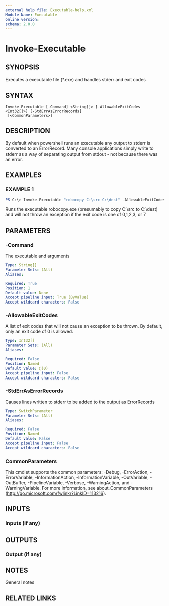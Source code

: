 ```yaml
---
external help file: Executable-help.xml
Module Name: Executable
online version:
schema: 2.0.0
---
```


# Invoke-Executable

## SYNOPSIS
Executes a executable file (*.exe) and handles stderr and exit codes

## SYNTAX

```
Invoke-Executable [-Command] <String[]> [-AllowableExitCodes <Int32[]>] [-StdErrAsErrorRecords]
 [<CommonParameters>]
```

## DESCRIPTION
By default when powershell runs an executable any output to stderr is converted to an ErrorRecord.
Many console applications simply write to stderr as a way of separating output from stdout - not because there was an error.

## EXAMPLES

### EXAMPLE 1

```powershell
PS C:\> Invoke-Executable "robocopy C:\src C:\dest" -AllowableExitCodes 0,1,2,3,7
```

Runs the executable robocopy.exe (presumably to copy C:\src to C:\dest) 
and will not throw an exception if the exit code is one of 0,1,2,3, or 7

## PARAMETERS

### -Command

The executable and arguments

```yaml
Type: String[]
Parameter Sets: (All)
Aliases:

Required: True
Position: 1
Default value: None
Accept pipeline input: True (ByValue)
Accept wildcard characters: False
```

### -AllowableExitCodes

A list of exit codes that will not cause an exception to be thrown.  By default, only an exit code of 0 is allowed.

```yaml
Type: Int32[]
Parameter Sets: (All)
Aliases:

Required: False
Position: Named
Default value: @(0)
Accept pipeline input: False
Accept wildcard characters: False
```

### -StdErrAsErrorRecords

Causes lines written to stderr to be added to the output as ErrorRecords

```yaml
Type: SwitchParameter
Parameter Sets: (All)
Aliases:

Required: False
Position: Named
Default value: False
Accept pipeline input: False
Accept wildcard characters: False
```

### CommonParameters
This cmdlet supports the common parameters: -Debug, -ErrorAction, -ErrorVariable, -InformationAction, -InformationVariable, -OutVariable, -OutBuffer, -PipelineVariable, -Verbose, -WarningAction, and -WarningVariable. For more information, see about_CommonParameters (http://go.microsoft.com/fwlink/?LinkID=113216).

## INPUTS

### Inputs (if any)
## OUTPUTS

### Output (if any)
## NOTES
General notes

## RELATED LINKS
